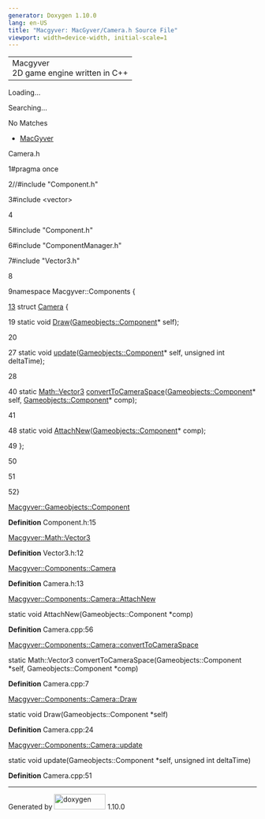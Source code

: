 ```yaml
---
generator: Doxygen 1.10.0
lang: en-US
title: "Macgyver: MacGyver/Camera.h Source File"
viewport: width=device-width, initial-scale=1
---
```


<div id="top">

<div id="titlearea">

<table data-cellspacing="0" data-cellpadding="0">
<colgroup>
<col style="width: 100%" />
</colgroup>
<tbody>
<tr id="projectrow" class="odd">
<td id="projectalign"><div id="projectname">
Macgyver
</div>
<div id="projectbrief">
2D game engine written in C++
</div></td>
</tr>
</tbody>
</table>

</div>

<div id="main-nav">

</div>

<div id="MSearchSelectWindow"
onmouseover="return searchBox.OnSearchSelectShow()"
onmouseout="return searchBox.OnSearchSelectHide()"
onkeydown="return searchBox.OnSearchSelectKey(event)">

</div>

<div id="MSearchResultsWindow">

<div id="MSearchResults">

<div class="SRPage">

<div id="SRIndex">

<div id="SRResults">

</div>

<div id="Loading" class="SRStatus">

Loading...

</div>

<div id="Searching" class="SRStatus">

Searching...

</div>

<div id="NoMatches" class="SRStatus">

No Matches

</div>

</div>

</div>

</div>

</div>

<div id="nav-path" class="navpath">

- <a href="dir_e610925873bfe0bf19b07ca2b4f6d40b.html"
  class="el">MacGyver</a>

</div>

</div>

<div class="header">

<div class="headertitle">

<div class="title">

Camera.h

</div>

</div>

</div>

<div class="contents">

<div class="fragment">

<div class="line">

<span id="l00001"></span><span class="lineno">
1</span><span class="preprocessor">\#pragma once</span>

</div>

<div class="line">

<span id="l00002"></span><span class="lineno">
2</span><span class="comment">//#include "Component.h"</span>

</div>

<div class="line">

<span id="l00003"></span><span class="lineno">
3</span><span class="preprocessor">\#include \<vector\></span>

</div>

<div class="line">

<span id="l00004"></span><span class="lineno"> 4</span>

</div>

<div class="line">

<span id="l00005"></span><span class="lineno">
5</span><span class="preprocessor">\#include "Component.h"</span>

</div>

<div class="line">

<span id="l00006"></span><span class="lineno">
6</span><span class="preprocessor">\#include "ComponentManager.h"</span>

</div>

<div class="line">

<span id="l00007"></span><span class="lineno">
7</span><span class="preprocessor">\#include "Vector3.h"</span>

</div>

<div class="line">

<span id="l00008"></span><span class="lineno"> 8</span>

</div>

<div class="line">

<span id="l00009"></span><span class="lineno">
9</span><span class="keyword">namespace </span>Macgyver::Components {

</div>

<div id="foldopen00013" class="foldopen" data-start="{" end="};">

<div class="line">

<span id="l00013"></span><span class="lineno">
<a href="struct_macgyver_1_1_components_1_1_camera.html"
class="line">13</a></span> <span class="keyword">struct
</span><a href="struct_macgyver_1_1_components_1_1_camera.html"
class="code hl_struct">Camera</a> {

</div>

<div class="line">

<span id="l00019"></span><span class="lineno"> 19</span>
<span class="keyword">static</span>
<span class="keywordtype">void</span> <a
href="struct_macgyver_1_1_components_1_1_camera.html#aa623f2ebc0c1ade1297356fef10fa1c2"
class="code hl_function">Draw</a>(<a href="class_macgyver_1_1_gameobjects_1_1_component.html"
class="code hl_class">Gameobjects::Component</a>\* self);

</div>

<div class="line">

<span id="l00020"></span><span class="lineno"> 20</span>

</div>

<div class="line">

<span id="l00027"></span><span class="lineno"> 27</span>
<span class="keyword">static</span>
<span class="keywordtype">void</span> <a
href="struct_macgyver_1_1_components_1_1_camera.html#abbb366251f67df48f8e5663b80dd0586"
class="code hl_function">update</a>(<a href="class_macgyver_1_1_gameobjects_1_1_component.html"
class="code hl_class">Gameobjects::Component</a>\* self,
<span class="keywordtype">unsigned</span>
<span class="keywordtype">int</span> deltaTime);

</div>

<div class="line">

<span id="l00028"></span><span class="lineno"> 28</span>

</div>

<div class="line">

<span id="l00040"></span><span class="lineno"> 40</span>
<span class="keyword">static</span>
<a href="class_macgyver_1_1_math_1_1_vector3.html"
class="code hl_class">Math::Vector3</a> <a
href="struct_macgyver_1_1_components_1_1_camera.html#a92caf7b2cbd7b0cf8087d5e58d03d3b8"
class="code hl_function">convertToCameraSpace</a>(<a href="class_macgyver_1_1_gameobjects_1_1_component.html"
class="code hl_class">Gameobjects::Component</a>\* self,
<a href="class_macgyver_1_1_gameobjects_1_1_component.html"
class="code hl_class">Gameobjects::Component</a>\* comp);

</div>

<div class="line">

<span id="l00041"></span><span class="lineno"> 41</span>

</div>

<div class="line">

<span id="l00048"></span><span class="lineno"> 48</span>
<span class="keyword">static</span>
<span class="keywordtype">void</span> <a
href="struct_macgyver_1_1_components_1_1_camera.html#a5b0d21a4ea85ae6b2562256c2b7bbf34"
class="code hl_function">AttachNew</a>(<a href="class_macgyver_1_1_gameobjects_1_1_component.html"
class="code hl_class">Gameobjects::Component</a>\* comp);

</div>

<div class="line">

<span id="l00049"></span><span class="lineno"> 49</span> };

</div>

</div>

<div class="line">

<span id="l00050"></span><span class="lineno"> 50</span>

</div>

<div class="line">

<span id="l00051"></span><span class="lineno"> 51</span>

</div>

<div class="line">

<span id="l00052"></span><span class="lineno"> 52</span>}

</div>

<div id="aclass_macgyver_1_1_gameobjects_1_1_component_html"
class="ttc">

<div class="ttname">

[Macgyver::Gameobjects::Component](class_macgyver_1_1_gameobjects_1_1_component.html)

</div>

<div class="ttdef">

**Definition** Component.h:15

</div>

</div>

<div id="aclass_macgyver_1_1_math_1_1_vector3_html" class="ttc">

<div class="ttname">

[Macgyver::Math::Vector3](class_macgyver_1_1_math_1_1_vector3.html)

</div>

<div class="ttdef">

**Definition** Vector3.h:12

</div>

</div>

<div id="astruct_macgyver_1_1_components_1_1_camera_html" class="ttc">

<div class="ttname">

[Macgyver::Components::Camera](struct_macgyver_1_1_components_1_1_camera.html)

</div>

<div class="ttdef">

**Definition** Camera.h:13

</div>

</div>

<div id="astruct_macgyver_1_1_components_1_1_camera_html_a5b0d21a4ea85ae6b2562256c2b7bbf34"
class="ttc">

<div class="ttname">

[Macgyver::Components::Camera::AttachNew](struct_macgyver_1_1_components_1_1_camera.html#a5b0d21a4ea85ae6b2562256c2b7bbf34)

</div>

<div class="ttdeci">

static void AttachNew(Gameobjects::Component \*comp)

</div>

<div class="ttdef">

**Definition** Camera.cpp:56

</div>

</div>

<div id="astruct_macgyver_1_1_components_1_1_camera_html_a92caf7b2cbd7b0cf8087d5e58d03d3b8"
class="ttc">

<div class="ttname">

[Macgyver::Components::Camera::convertToCameraSpace](struct_macgyver_1_1_components_1_1_camera.html#a92caf7b2cbd7b0cf8087d5e58d03d3b8)

</div>

<div class="ttdeci">

static Math::Vector3 convertToCameraSpace(Gameobjects::Component \*self,
Gameobjects::Component \*comp)

</div>

<div class="ttdef">

**Definition** Camera.cpp:7

</div>

</div>

<div id="astruct_macgyver_1_1_components_1_1_camera_html_aa623f2ebc0c1ade1297356fef10fa1c2"
class="ttc">

<div class="ttname">

[Macgyver::Components::Camera::Draw](struct_macgyver_1_1_components_1_1_camera.html#aa623f2ebc0c1ade1297356fef10fa1c2)

</div>

<div class="ttdeci">

static void Draw(Gameobjects::Component \*self)

</div>

<div class="ttdef">

**Definition** Camera.cpp:24

</div>

</div>

<div id="astruct_macgyver_1_1_components_1_1_camera_html_abbb366251f67df48f8e5663b80dd0586"
class="ttc">

<div class="ttname">

[Macgyver::Components::Camera::update](struct_macgyver_1_1_components_1_1_camera.html#abbb366251f67df48f8e5663b80dd0586)

</div>

<div class="ttdeci">

static void update(Gameobjects::Component \*self, unsigned int
deltaTime)

</div>

<div class="ttdef">

**Definition** Camera.cpp:51

</div>

</div>

</div>

</div>

------------------------------------------------------------------------

<span class="small">Generated
by [<img src="doxygen.svg" class="footer" width="104" height="31"
alt="doxygen" />](https://www.doxygen.org/index.html) 1.10.0</span>
